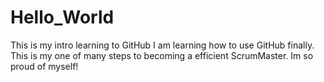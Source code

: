 # Hello_World
This is my intro learning to GitHub
I am learning how to use GitHub finally. This is my one of many steps to becoming a efficient ScrumMaster. Im so proud of myself! 
